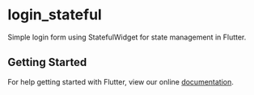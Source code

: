 # login_stateful

Simple login form using StatefulWidget for state management in Flutter.

## Getting Started

For help getting started with Flutter, view our online
[documentation](https://flutter.io/).
